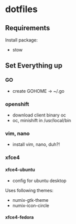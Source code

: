 # dotfiles

## Requirements

Install package:
+ stow

## Set Everything up

### GO

+ create GOHOME -> ~/.go

### openshift

+ download client binary oc
+ oc, minishift in /usr/local/bin

### vim, nano
+ install vim, nano, duh?!

### xfce4

#### xfce4-ubuntu

+ config for ubuntu desktop

Uses following themes:

- numix-gtk-theme
- numix-icon-circle

#### xfce4-fedora
